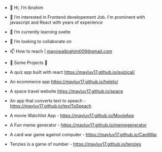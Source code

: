 - 👋 Hi, I’m Ibrahim
- 👀 I’m interested in Frontend developement Job. I'm prominent with javascript and React with years of experience
- 🌱 I’m currently learning svelte
- 💞️ I’m looking to collaborate on 
- 📫 How to reach | mayowaibrahim009@gmail.com


- 👋 Some Projects 👋

- A quiz app built with react https://mayluv17.github.io/quizical/
- An ecommerce app https://mayluv17.github.io/helelo/
- A space travel website https://mayluv17.github.io/space
- An app that converts text to speach - https://mayluv17.github.io/textToSpeach
- A movie Watchlist App - https://mayluv17.github.io/MovieApp
- A Fun meme generator - https://mayluv17.github.io/memegenerator
- A card war game against computer - https://mayluv17.github.io/CardWar
- Tenzies is a game of number - https://mayluv17.github.io/tenzies



<!---
mayluv17/mayluv17 is a ✨ special ✨ repository because its `README.md` (this file) appears on your GitHub profile.
You can click the Preview link to take a look at your changes.
--->
